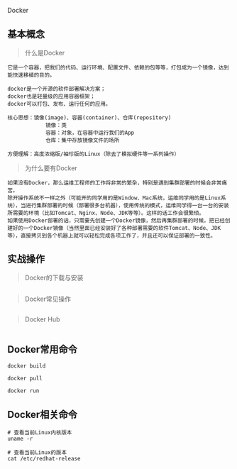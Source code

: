 Docker

## 基本概念

> 什么是Docker

```
它是一个容器，把我们的代码、运行环境、配置文件、依赖的包等等，打包成为一个镜像，达到能快速移植的目的。

docker是一个开源的软件部署解决方案；
docker也是轻量级的应用容器框架；
docker可以打包、发布、运行任何的应用。

核心思想：镜像(image)、容器(container)、仓库(repository)
  			镜像：类
  			容器：对象，在容器中运行我们的App
  			仓库：集中存放镜像文件的场所

方便理解：高度浓缩版/袖珍版的Linux（除去了模拟硬件等一系列操作）
```

> 为什么要有Docker

```
如果没有Docker，那么运维工程师的工作将非常的繁杂，特别是遇到集群部署的时候会非常痛苦。
除开操作系统不一样之外（可能开的同学用的是Window、Mac系统，运维同学用的是Linux系统），当进行集群部署的时候（部署很多台机器），使用传统的模式，运维同学得一台一台的安装所需要的环境（比如Tomcat、Nginx、Node、JDK等等）。这样的话工作会很繁琐。
如果使用Docker部署的话，只需要先创建一个Docker镜像，然后再集群部署的时候，把已经创建好的一个Docker镜像（当然里面已经安装好了各种部署需要的软件Tomcat、Node、JDK等），直接拷贝到各个机器上就可以轻松完成各项工作了，并且还可以保证部署的一致性。
```

## 实战操作

> Docker的下载与安装

```

```

> Docker常见操作

```

```

> Docker Hub

```

```

## Docker常用命令

```
docker build

docker pull

docker run
```

## Docker相关命令

```
# 查看当前Linux内核版本
uname -r

# 查看当前Linux的版本
cat /etc/redhat-release
```

